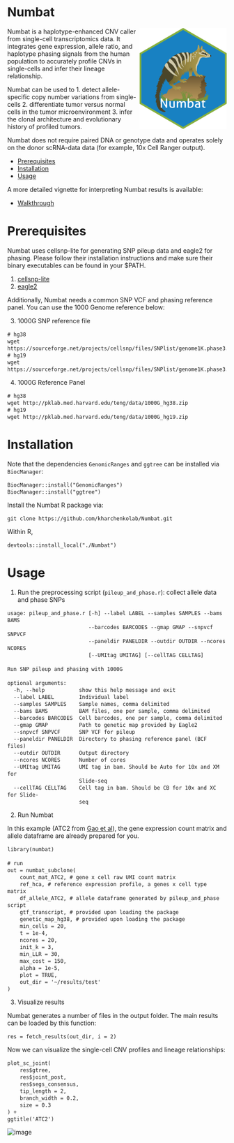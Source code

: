 # Numbat

<img src="logo.png" align="right" width="200">

Numbat is a haplotype-enhanced CNV caller from single-cell transcriptomics data. It integrates gene expression, allele ratio, and haplotype phasing signals from the human population to accurately profile CNVs in single-cells and infer their lineage relationship. 

Numbat can be used to 1. detect allele-specific copy number variations from single-cells 2. differentiate tumor versus normal cells in the tumor microenvironment 3. infer the clonal architecture and evolutionary history of profiled tumors. 

Numbat does not require paired DNA or genotype data and operates solely on the donor scRNA-data data (for example, 10x Cell Ranger output).

- [Prerequisites](#prerequisites)
- [Installation](#installation)
- [Usage](#usage)

A more detailed vignette for interpreting Numbat results is available:
- [Walkthrough](http://pklab.med.harvard.edu/teng)

# Prerequisites
Numbat uses cellsnp-lite for generating SNP pileup data and eagle2 for phasing. Please follow their installation instructions and make sure their binary executables can be found in your $PATH.

1. [cellsnp-lite](https://github.com/single-cell-genetics/cellsnp-lite)
2. [eagle2](https://alkesgroup.broadinstitute.org/Eagle/)

Additionally, Numbat needs a common SNP VCF and phasing reference panel. You can use the 1000 Genome reference below:

3. 1000G SNP reference file 
```
# hg38
wget https://sourceforge.net/projects/cellsnp/files/SNPlist/genome1K.phase3.SNP_AF5e2.chr1toX.hg38.vcf.gz
# hg19
wget https://sourceforge.net/projects/cellsnp/files/SNPlist/genome1K.phase3.SNP_AF5e2.chr1toX.hg19.vcf.gz
```
4. 1000G Reference Panel
```
# hg38
wget http://pklab.med.harvard.edu/teng/data/1000G_hg38.zip
# hg19
wget http://pklab.med.harvard.edu/teng/data/1000G_hg19.zip
```

# Installation
Note that the dependencies `GenomicRanges` and `ggtree` can be installed via `BiocManager`:
```
BiocManager::install("GenomicRanges")
BiocManager::install("ggtree")
```
Install the Numbat R package via:
```
git clone https://github.com/kharchenkolab/Numbat.git
```
Within R,
```
devtools::install_local("./Numbat")
```

# Usage
1. Run the preprocessing script (`pileup_and_phase.r`): collect allele data and phase SNPs
```
usage: pileup_and_phase.r [-h] --label LABEL --samples SAMPLES --bams BAMS
                          --barcodes BARCODES --gmap GMAP --snpvcf SNPVCF
                          --paneldir PANELDIR --outdir OUTDIR --ncores NCORES
                          [--UMItag UMITAG] [--cellTAG CELLTAG]

Run SNP pileup and phasing with 1000G

optional arguments:
  -h, --help           show this help message and exit
  --label LABEL        Individual label
  --samples SAMPLES    Sample names, comma delimited
  --bams BAMS          BAM files, one per sample, comma delimited
  --barcodes BARCODES  Cell barcodes, one per sample, comma delimited
  --gmap GMAP          Path to genetic map provided by Eagle2
  --snpvcf SNPVCF      SNP VCF for pileup
  --paneldir PANELDIR  Directory to phasing reference panel (BCF files)
  --outdir OUTDIR      Output directory
  --ncores NCORES      Number of cores
  --UMItag UMITAG      UMI tag in bam. Should be Auto for 10x and XM for
                       Slide-seq
  --cellTAG CELLTAG    Cell tag in bam. Should be CB for 10x and XC for Slide-
                       seq
```

2. Run Numbat

In this example (ATC2 from [Gao et al](https://www.nature.com/articles/s41587-020-00795-2)), the gene expression count matrix and allele dataframe are already prepared for you.
```
library(numbat)

# run
out = numbat_subclone(
    count_mat_ATC2, # gene x cell raw UMI count matrix 
    ref_hca, # reference expression profile, a genes x cell type matrix
    df_allele_ATC2, # allele dataframe generated by pileup_and_phase script
    gtf_transcript, # provided upon loading the package
    genetic_map_hg38, # provided upon loading the package
    min_cells = 20,
    t = 1e-4,
    ncores = 20,
    init_k = 3,
    min_LLR = 30,
    max_cost = 150,
    alpha = 1e-5,
    plot = TRUE,
    out_dir = '~/results/test'
)
```
3. Visualize results

Numbat generates a number of files in the output folder. The main results can be loaded by this function:
```
res = fetch_results(out_dir, i = 2)
```

Now we can visualize the single-cell CNV profiles and lineage relationships:
```
plot_sc_joint(
    res$gtree,
    res$joint_post,
    res$segs_consensus,
    tip_length = 2,
    branch_width = 0.2,
    size = 0.3
) +
ggtitle('ATC2')
```
![image](https://user-images.githubusercontent.com/13375875/144479138-0cf007cd-a979-4910-835d-fd20b920ba67.png)


